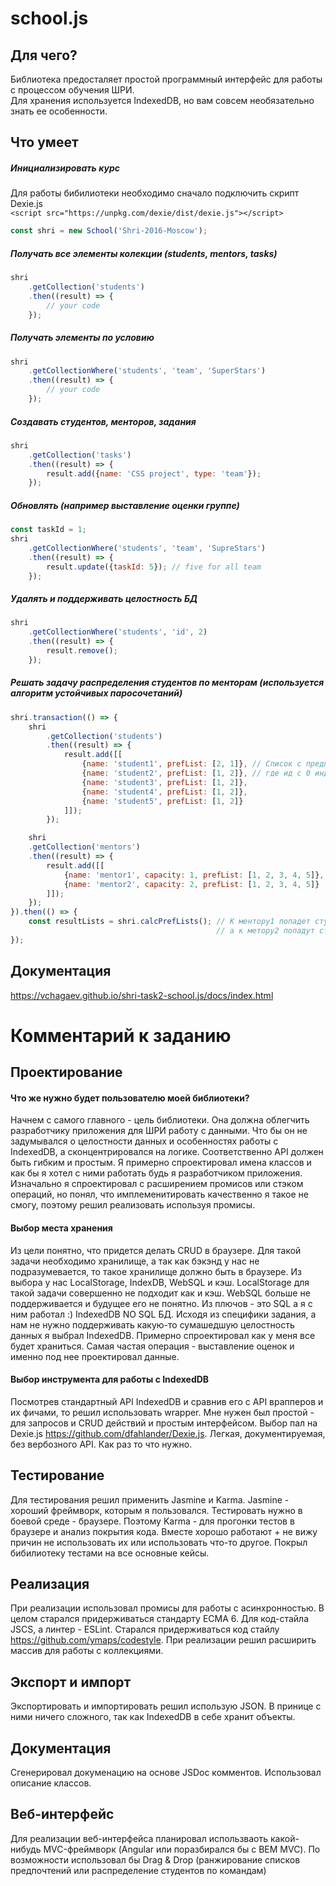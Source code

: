 # school.js
## Для чего?
Библиотека предосталяет простой программный интерфейс для работы с процессом обучения ШРИ.<br>
Для хранения используется IndexedDB, но вам совсем необязательно знать ее особенности.
## Что умеет
##### Инициализировать курс

Для работы бибилиотеки необходимо сначало подключить скрипт Dexie.js<br>
`<script src="https://unpkg.com/dexie/dist/dexie.js"></script>`

```javascript
const shri = new School('Shri-2016-Moscow');
```

##### Получать все элементы колекции (students, mentors, tasks)
```javascript
shri
    .getCollection('students')
    .then((result) => {
        // your code
    });
```
##### Получать элементы по условию
```javascript
shri
    .getCollectionWhere('students', 'team', 'SuperStars')
    .then((result) => {
        // your code
    });
```

##### Создавать студентов, менторов, задания
```javascript
shri
    .getCollection('tasks')
    .then((result) => {
        result.add({name: 'CSS project', type: 'team'});
    });
```

##### Обновлять (например выставление оценки группе)
```javascript
const taskId = 1;
shri
    .getCollectionWhere('students', 'team', 'SupreStars')
    .then((result) => {
        result.update({taskId: 5}); // five for all team
    });
```
##### Удалять и поддерживать целостность БД
```javascript
shri
    .getCollectionWhere('students', 'id', 2)
    .then((result) => {
        result.remove();
    });
```

##### Решать задачу распределения студентов по менторам *(используется алгоритм устойчивых паросочетаний)*

```javascript
shri.transaction(() => {
    shri
        .getCollection('students')
        .then((result) => {
            result.add([[
                {name: 'student1', prefList: [2, 1]}, // Список с предпочтениями,
                {name: 'student2', prefList: [1, 2]}, // где ид с 0 индексом - самй желаемый ментор
                {name: 'student3', prefList: [1, 2]},
                {name: 'student4', prefList: [1, 2]},
                {name: 'student5', prefList: [1, 2]}
            ]]);
        });

    shri
    .getCollection('mentors')
    .then((result) => {
        result.add([[
            {name: 'mentor1', capacity: 1, prefList: [1, 2, 3, 4, 5]},
            {name: 'mentor2', capacity: 2, prefList: [1, 2, 3, 4, 5]}
        ]]);
    });
}).then(() => {
    const resultLists = shri.calcPrefLists(); // К ментору1 попадет студент2,
                                              // а к метору2 попадут студент1 и студент3
});

```
## Документация
https://vchagaev.github.io/shri-task2-school.js/docs/index.html

# Комментарий к заданию
## Проектирование
#### Что же нужно будет пользователю моей библиотеки?
Начнем с самого главного - цель библиотеки. Она должна облегчить разработчику приложения для ШРИ работу с данными. Что бы он не задумывался о целостности данных и
особенностях работы с IndexedDB, а сконцентрировался на логике. Соответственно API должен быть гибким и простым. Я примерно спроектировал имена классов и как бы я хотел с ними работать
будь я разработчиком приложения. Изначально я спроектировал с расширением промисов или стэком операций, но понял, что имплеменитировать качественно я такое не смогу, поэтому решил реализовать используя промисы.
#### Выбор места хранения
Из цели понятно, что придется делать CRUD в браузере. Для такой задачи необходимо хранилище, а так как бэкэнд у нас не подразумевается, то
такое хранилище должно быть в браузере. Из выбора у нас LocalStorage, IndexDB, WebSQL и кэш. LocalStorage для такой задачи совершенно не подходит как и кэш.
WebSQL больше не поддерживается и будущее его не понятно. Из плючов - это SQL а я с ним работал :) IndexedDB NO SQL БД. Исходя из специфики задания, а нам не нужно
поддерживать какую-то сумашедшую целостность данных я выбрал IndexedDB. Примерно спроектировал как у меня все будет храниться. Самая частая операция - выставление оценок
и именно под нее проектировал данные.
#### Выбор инструмента для работы с IndexedDB
Посмотрев стандартный API IndexedDB и сравнив его с API врапперов и их фичами, то решил использовать wrapper. Мне нужен был
простой - для запросов и CRUD действий и простым интерфейсом. Выбор пал на Dexie.js https://github.com/dfahlander/Dexie.js.
Легкая, документируемая, без вербозного API. Как раз то что нужно.
## Тестирование
Для тестирования решил применить Jasmine и Karma. Jasmine - хороший фреймворк, которым я пользовался. Тестировать нужно в боевой среде - браузере. Поэтому Karma - для прогонки тестов в браузере и анализ покрытия кода.
 Вместе хорошо работают + не вижу причин не использовать их или использовать что-то другое. Покрыл бибилиотеку тестами на все основные кейсы.
## Реализация
 При реализации использовал промисы для работы с асинхронностью. В целом старался придерживаться стандарту ECMA 6. Для код-стайла JSCS, а линтер - ESLint.
  Старался придерживаться код стайлу https://github.com/ymaps/codestyle. При реализации решил расширить массив для работы с коллекциями.
## Экспорт и импорт
  Экспортировать и импортировать решил использую JSON. В принице с ними ничего сложного, так как IndexedDB в себе хранит объекты.
## Документация
Сгенерировал докуменацию на основе JSDoc комментов. Использовал описание классов.
## Веб-интерфейс
Для реализации веб-интерфейса планировал использваоть какой-нибудь MVC-фреймворк (Angular или поразбирался бы с BEM MVC).
По возможности использовал бы Drag & Drop (ранжирование списков предпочтений или распределение студентов по командам)
